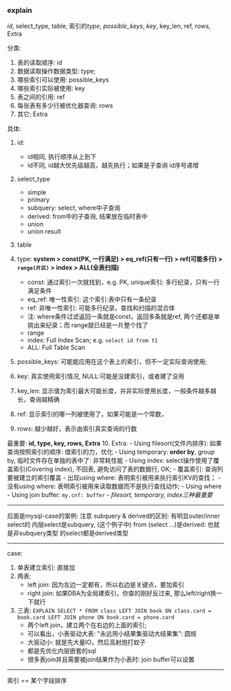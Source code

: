 ### explain

*id*, select_type, table, 索引的*type*, *possible_keys*, *key*, key_len, ref, rows, Extra

分类: 
1. 表的读取顺序: id
2. 数据读取操作数据类型: type;
3. 哪些索引可以使用: possible_keys
4. 哪些索引实际被使用: key
5. 表之间的引用: ref
6. 每张表有多少行被优化器查询: rows
7. 其它: Extra


具体:
1. id: 
    - id相同, 执行顺序从上到下
    - id不同, id越大优先级越高，越先执行；如果是子查询 id序号递增
    
2. select_type
    - simple
    - primary
    - subquery: select, where中子查询
    - derived: from中的子查询, 结果放在临时表中
    - union
    - union result
3. table

4. type: **system > const(PK, 一行满足) > eq_ref(只有一行) > 
ref(可能多行) > `range(片区)` > index > ALL(全表扫描)**
    - const: 通过索引一次就找到，e.g. PK, unique索引: 多行纪录，只有一行满足条件
    - eq_ref: 唯一性索引: 这个索引:表中只有一条纪录
    - ref: 非唯一性索引: 可能多行纪录，查找和扫描的混合体
    - 注: where条件过滤返回一条就是const，返回多条就是ref, 两个还都是单挑出来纪录；而
    range就已经是一片整个找了
    - range
    - index: Full Index Scan; e.g. `select id from t1`
    - ALL: Full Table Scan
    
5. possible_keys: 可能能应用在这个表上的索引，但不一定实际查询使用;

6. key: 真实使用索引情况, NULL:可能是没建索引，或者建了没用
7. key_len: 显示值为索引最大可能长度，并非实际使用长度，一般条件越多越长，查询越精确

8. ref: 显示索引的哪一列被使用了，如果可能是一个常数，

9. rows: 越少越好，表示由索引真实查询的行数

最重要: **id, type, key, rows, Extra**
10. Extra: 
    - Using filesort(文件内排序): 如果查询按照索引的顺序: 借索引的力，优化
    - Using temporary: **order by**, group by, 临时文件存在单独的表中了: 非常耗性能
    - Using index: select操作使用了覆盖索引(Covering index), 不回表, 避免访问了表的数据行, OK;
        - 覆盖索引: 查询列要被建立的索引覆盖
        - 出现using where: 表明索引被用来执行索引KV的查找；
        - 没有using where: 表明索引被用来读取数据而不是执行查找动作;
    - Using where
    - Using join buffer: `my.cnf: buffer`
    - *filesort, temporary, index三种最重要*
    
---

后面是mysql-case的案例: 注意 subquery & derived的区别: 有明显outer/inner select的
内层select是subquery, (这个例子中) from (select ...)是derived: 也就是非subquery类型
的select都是derived类型
     
---
case: 

1. 单表建立索引: 直接加
2. 两表: 
    - left join: 因为左边一定都有，所以右边是关键点，要加索引
    - right join: 如果DBA为全局建索引，你查的刚好反过来, 那么left/right换一下就行
3. 三表: `EXPLAIN SELECT * FROM class LEFT JOIN book ON class.card = book.card
LEFT JOIN phone ON book.card = phone.card`
    - 两个left join，建立两个在右边的上面的索引;
    - 可以看出，小表驱动大表: "永远用小结果集驱动大结果集": 圆规
    - 大驱动小: 就是先大量IO，然后高射炮打蚊子
    - 都是先优化内层嵌套的sql
    - 很多表join并且需要被join结果作为小表时: join buffer可以设置
    
---

索引 == 某个字段排序
